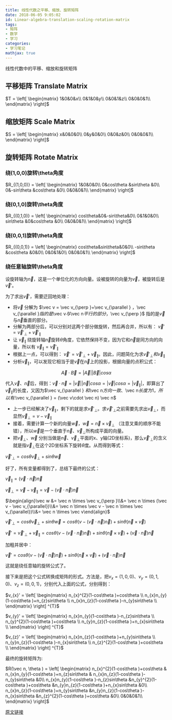 ```yaml
---
title: 线性代数之平移、缩放、旋转矩阵
date: 2018-06-05 9:05:02
id: Linear-algebra-translation-scaling-rotation-matrix
tags:
- 矩阵
- 数学 
- 学习
categories:
- 学习笔记
mathjax: true
---
```


线性代数中的平移、缩放和旋转矩阵

<!---more--->

## 平移矩阵 Translate Matrix

$T =  \left[ \begin{matrix} 1&0&0&x\\  0&1&0&y\\  0&0&1&z\\  0&0&0&1\\ \end{matrix} \right]$

## 缩放矩阵 Scale Matrix

$S =  \left[ \begin{matrix} x&0&0&0\\  0&y&0&0\\  0&0&z&0\\  0&0&0&1\\ \end{matrix} \right]$

## 旋转矩阵 Rotate Matrix

### 绕(1,0,0)旋转\theta角度

$R_{(1,0,0)} =  \left[ \begin{matrix} 1&0&0&0\\  0&cos\theta &sin\theta &0\\  0&-sin\theta &cos\theta &0\\  0&0&0&1\\ \end{matrix} \right]$

### 绕(0,1,0)旋转\theta角度

$R_{(0,1,0)} =  \left[ \begin{matrix} cos\theta&0&-sin\theta&0\\    0&1&0&0\\  sin\theta &0&cos\theta &0\\  0&0&0&1\\ \end{matrix} \right]$

### 绕(0,0,1)旋转\theta角度

$R_{(0,0,1)} =  \left[ \begin{matrix} cos\theta&sin\theta&0&0\\  -sin\theta &cos\theta &0&0\\   0&0&1&0\\   0&0&0&1\\ \end{matrix} \right]$

### 绕任意轴旋转\theta角度

设旋转轴为$\vec n$，这是一个单位化的方向向量。设被旋转的向量为$\vec v$，被旋转后是$\vec v'$。

为了求出$\vec v'$，需要迂回地处理：

- 将$\vec v$ 分解为 $\vec v = \vec v_{\perp }+\vec v_{\parallel } $，$\vec v_{\parallel }$指的是$\vec v$与$\vec n$平行的部分，$\vec v_{\perp }$ 指的是$\vec v$ 与$\vec n$垂直的部分。
- 分解为两部分后，可以分别对这两个部分做旋转，然后再合并，所以有： $\vec v' = \vec v'_{\perp }+\vec v'_{\parallel }$
- 让 $\vec v_{\parallel }$ 绕旋转轴$\vec n$旋转$\theta$角度，它依然保持不变，因为它和$\vec n$是同方向的向量，所以有 $\vec v_{\parallel } = \vec v'_{\parallel }$
- 根据上一点，可以得到： $\vec v' = \vec v'_{\perp }+\vec v_{\parallel }$。因此，问题简化为求$\vec v'_{\perp }和\vec v_{\parallel }$
- 分析$\vec v_{\parallel }$，可以发现它相当于是$\vec v$在$\vec n$上的投影，根据向量的点积公式：

$$\vec A\cdot \vec B = |\vec A||\vec B|cos\alpha$$

代入$\vec v$、$\vec n$后，得到：$\vec v\cdot \vec n = |\vec v||\vec n|cos\alpha = |\vec v|cos\alpha = |\vec v_{\parallel }|$，即算出了$\vec v_{\parallel }$的长度，又因为$\vec v_{\parallel } $和$\vec n$方向一致、$\vec n$长度为1，所以有:$\vec v_{\parallel } = (\vec v\cdot \vec n) \vec n$

- 上一步已经解决了$\vec v_{\parallel }$，剩下的就是求$\vec v'_{\perp }$。求$\vec v'_{\perp }$之前需要先求出$\vec v_{\perp }$，而显然$\vec v_{\perp } = v - \vec v_{\parallel}$
- 接着，需要计算一个新的向量$\vec w$，$\vec w = \vec n \times \vec v_{\perp }$ （注意叉乘的顺序不能错），所以$\vec w$是一个垂直于$\vec n$、$\vec v_{\perp }$所构成平面的向量。
- 把$\vec v_{\perp }$、$\vec w$ 分别当做是$\vec n$、$\vec v_{\perp }$平面的x、y轴(2D坐标系)，那么$\vec v'_{\perp }$的含义就是指$\vec v_{\perp }$在这个2D坐标系下旋转$\theta$度。从而得到等式：

$\vec v'_{\perp } =  cos\theta \vec v_{\perp } + sin\theta \vec w$

好了，所有变量都得到了，总结下最终的公式：

$\vec v_{\parallel } = (\vec v\cdot \vec n) \vec n$

$\vec v_{\perp } = \vec v - \vec v_{\parallel} = \vec v - (\vec v\cdot \vec n) \vec n$

$\begin{align}\vec w &= \vec n \times \vec v_{\perp }\\&= \vec n \times (\vec v - \vec v_{\parallel})\\&= \vec n \times \vec v - \vec n \times \vec v_{\parallel})\\&= \vec n \times \vec v\end{align}$

$\vec v'_{\perp } = cos\theta \vec v_{\perp } + sin\theta \vec w= cos\theta (v - (\vec v\cdot \vec n) \vec n) + sin\theta (\vec n \times \vec v)$

$\vec v' = \vec v'_{\perp } + \vec v_{\parallel }= cos\theta (v - (\vec v\cdot \vec n) \vec n) + sin\theta (\vec n \times \vec v) + (\vec v\cdot \vec n) \vec n$

加粗并居中：

$\vec v' = cos\theta (v - (\vec v\cdot \vec n) \vec n) + sin\theta (\vec n \times \vec v) + (\vec v\cdot \vec n) \vec n$

这就是绕任意轴的旋转公式了。

接下来是把这个公式转换成矩阵的形式。方法是，把$v_{x} = (1,0,0)$、$v_{y} = (0,1,0)$、$v_{z} = (0,0,1)$，分别代入上面的公式，分别得到：

$v_{x}' =  \left[ \begin{matrix} n_{x}^{2}(1-cos\theta )+cos\theta \\ n_{x}n_{y}(1-cos\theta )+n_{z}sin\theta \\ n_{x}n_{z}(1-cos\theta )-n_{y}sin\theta \\ \end{matrix} \right] ^{T}$

$v_{y}' =  \left[ \begin{matrix} n_{x}n_{y}(1-cos\theta )-n_{z}sin\theta \\ n_{y}^{2}(1-cos\theta )+cos\theta \\ n_{y}n_{z}(1-cos\theta )+n_{x}sin\theta \\ \end{matrix} \right] ^{T}$

$v_{z}' =  \left[ \begin{matrix} n_{x}n_{z}(1-cos\theta )+n_{y}sin\theta \\ n_{y}n_{z}(1-cos\theta )-n_{x}sin\theta \\ n_{z}^{2}(1-cos\theta )+cos\theta \\ \end{matrix} \right] ^{T}$

最终的旋转矩阵为:

$R(\vec n, \theta ) =  \left[ \begin{matrix} n_{x}^{2}(1-cos\theta )+cos\theta &  n_{x}n_{y}(1-cos\theta )+n_{z}sin\theta &  n_{x}n_{z}(1-cos\theta )-n_{y}sin\theta &0\\      n_{x}n_{y}(1-cos\theta )-n_{z}sin\theta &n_{y}^{2}(1-cos\theta )+cos\theta &n_{y}n_{z}(1-cos\theta )+n_{x}sin\theta &0\\     n_{x}n_{z}(1-cos\theta )+n_{y}sin\theta &n_{y}n_{z}(1-cos\theta )-n_{x}sin\theta &n_{z}^{2}(1-cos\theta )+cos\theta &0\\    0&0&0&1\\ \end{matrix} \right]$



[原文链接](https://www.qiujiawei.com/linear-algebra-14/)